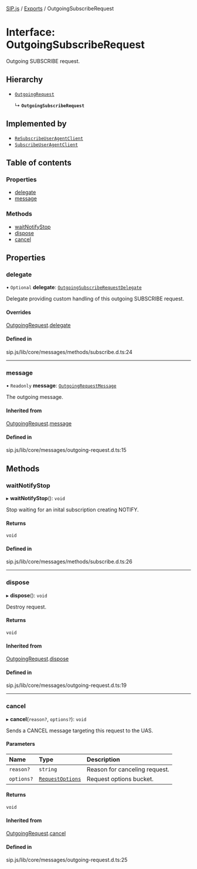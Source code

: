 [SIP.js](../README.md) / [Exports](../modules.md) / OutgoingSubscribeRequest

# Interface: OutgoingSubscribeRequest

Outgoing SUBSCRIBE request.

## Hierarchy

- [`OutgoingRequest`](OutgoingRequest.md)

  ↳ **`OutgoingSubscribeRequest`**

## Implemented by

- [`ReSubscribeUserAgentClient`](../classes/ReSubscribeUserAgentClient.md)
- [`SubscribeUserAgentClient`](../classes/SubscribeUserAgentClient.md)

## Table of contents

### Properties

- [delegate](OutgoingSubscribeRequest.md#delegate)
- [message](OutgoingSubscribeRequest.md#message)

### Methods

- [waitNotifyStop](OutgoingSubscribeRequest.md#waitnotifystop)
- [dispose](OutgoingSubscribeRequest.md#dispose)
- [cancel](OutgoingSubscribeRequest.md#cancel)

## Properties

### delegate

• `Optional` **delegate**: [`OutgoingSubscribeRequestDelegate`](OutgoingSubscribeRequestDelegate.md)

Delegate providing custom handling of this outgoing SUBSCRIBE request.

#### Overrides

[OutgoingRequest](OutgoingRequest.md).[delegate](OutgoingRequest.md#delegate)

#### Defined in

sip.js/lib/core/messages/methods/subscribe.d.ts:24

___

### message

• `Readonly` **message**: [`OutgoingRequestMessage`](../classes/OutgoingRequestMessage.md)

The outgoing message.

#### Inherited from

[OutgoingRequest](OutgoingRequest.md).[message](OutgoingRequest.md#message)

#### Defined in

sip.js/lib/core/messages/outgoing-request.d.ts:15

## Methods

### waitNotifyStop

▸ **waitNotifyStop**(): `void`

Stop waiting for an inital subscription creating NOTIFY.

#### Returns

`void`

#### Defined in

sip.js/lib/core/messages/methods/subscribe.d.ts:26

___

### dispose

▸ **dispose**(): `void`

Destroy request.

#### Returns

`void`

#### Inherited from

[OutgoingRequest](OutgoingRequest.md).[dispose](OutgoingRequest.md#dispose)

#### Defined in

sip.js/lib/core/messages/outgoing-request.d.ts:19

___

### cancel

▸ **cancel**(`reason?`, `options?`): `void`

Sends a CANCEL message targeting this request to the UAS.

#### Parameters

| Name | Type | Description |
| :------ | :------ | :------ |
| `reason?` | `string` | Reason for canceling request. |
| `options?` | [`RequestOptions`](RequestOptions.md) | Request options bucket. |

#### Returns

`void`

#### Inherited from

[OutgoingRequest](OutgoingRequest.md).[cancel](OutgoingRequest.md#cancel)

#### Defined in

sip.js/lib/core/messages/outgoing-request.d.ts:25
